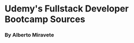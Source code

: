 Udemy's Fullstack Developer Bootcamp Sources
============================================

### By Alberto Miravete